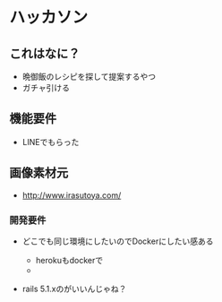 # ハッカソン

## これはなに？
- 晩御飯のレシピを探して提案するやつ
- ガチャ引ける

## 機能要件
- LINEでもらった

## 画像素材元
- http://www.irasutoya.com/



### 開発要件
- どこでも同じ環境にしたいのでDockerにしたい感ある
  - herokuもdockerで
  - [](http://qiita.com/mpppk/items/cab82ec97fad37867eba)



- rails 5.1.xのがいいんじゃね？


